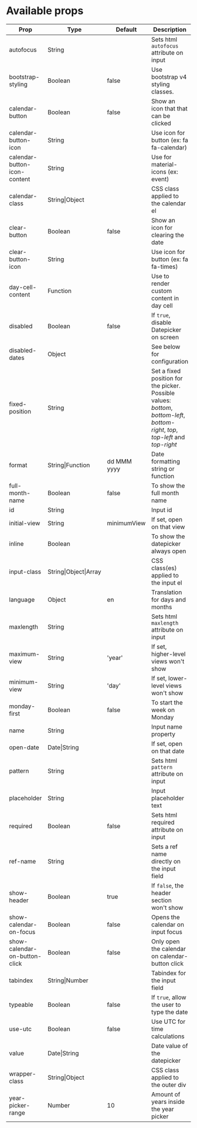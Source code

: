 # Available props


| Prop                          | Type             | Default     | Description                                     |
| ----------------------------- | -----------------| ----------- | ----------------------------------------------- |
| autofocus                     | String           |             | Sets html `autofocus` attribute on input        |
| bootstrap-styling             | Boolean          | false       | Use bootstrap v4 styling classes.               |
| calendar-button               | Boolean          | false       | Show an icon that that can be clicked           |
| calendar-button-icon          | String           |             | Use icon for button (ex: fa fa-calendar)        |
| calendar-button-icon-content  | String           |             | Use for material-icons (ex: event)              |
| calendar-class                | String\|Object   |             | CSS class applied to the calendar el            |
| clear-button                  | Boolean          | false       | Show an icon for clearing the date              |
| clear-button-icon             | String           |             | Use icon for button (ex: fa fa-times)           |
| day-cell-content              | Function         |             | Use to render custom content in day cell        |
| disabled                      | Boolean          | false       | If `true`, disable Datepicker on screen         |
| disabled-dates                | Object           |             | See below for configuration                     |
| fixed-position                | String           |             | Set a fixed position for the picker. Possible values: _bottom_, _bottom-left_, _bottom-right_, _top_, _top-left_ and _top-right_ |
| format                        | String\|Function | dd MMM yyyy | Date formatting string or function              |
| full-month-name               | Boolean          | false       | To show the full month name                     |
| id                            | String           |             | Input id                                        |
| initial-view                  | String           | minimumView | If set, open on that view                       |
| inline                        | Boolean          |             | To show the datepicker always open              |
| input-class                   | String\|Object\|Array   |      | CSS class(es) applied to the input el           |
| language                      | Object           | en          | Translation for days and months                 |
| maxlength                     | String           |             | Sets html `maxlength` attribute on input        |
| maximum-view                  | String           | 'year'      | If set, higher-level views won't show           |
| minimum-view                  | String           | 'day'       | If set, lower-level views won't show            |
| monday-first                  | Boolean          | false       | To start the week on Monday                     |
| name                          | String           |             | Input name property                             |
| open-date                     | Date\|String     |             | If set, open on that date                       |
| pattern                       | String           |             | Sets html `pattern` attribute on input          |
| placeholder                   | String           |             | Input placeholder text                          |
| required                      | Boolean          | false       | Sets html required attribute on input           |
| ref-name                      | String           |             | Sets a ref name directly on the input field     |
| show-header                   | Boolean          | true        | If `false`, the header section won't show       |
| show-calendar-on-focus        | Boolean          | false       | Opens the calendar on input focus               |
| show-calendar-on-button-click | Boolean          | false       | Only open the calendar on calendar-button click |
| tabindex                      | String\|Number   |             | Tabindex for the input field                    |
| typeable                      | Boolean          | false       | If `true`, allow the user to type the date      |
| use-utc                       | Boolean          | false       | Use UTC for time calculations                   |
| value                         | Date\|String     |             | Date value of the datepicker                    |
| wrapper-class                 | String\|Object   |             | CSS class applied to the outer div              |
| year-picker-range             | Number           | 10          | Amount of years inside the year picker          |
